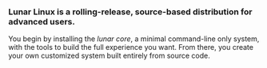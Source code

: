 
### Lunar Linux is a rolling-release, source-based distribution for advanced users.

You begin by installing the _lunar core_, a minimal command-line only system, with the tools to build the full experience you want.
From there, you create your own customized system built entirely from source code.
